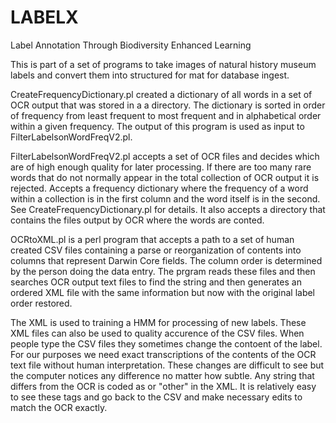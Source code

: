 LABELX
======

Label Annotation Through Biodiversity Enhanced Learning

This is part of a set of programs to take images of natural history museum 
labels and convert them into structured for mat for database ingest. 

CreateFrequencyDictionary.pl created a dictionary of all words in a set of OCR 
output that was stored in a a directory. The dictionary is sorted in order of 
frequency from least frequent to most frequent and in alphabetical order within
a given frequency. The output of this program is used as input to 
FilterLabelsonWordFreqV2.pl.

FilterLabelsonWordFreqV2.pl accepts a set of OCR files and decides which are of high enough quality for later processing. If there are too many rare words that do not normally appear in the total collection of OCR output it is rejected. Accepts a frequency dictionary where the frequency 
of a word within a collection is in the first column and the word itself is in 
the second. See CreateFrequencyDictionary.pl for details. It also accepts a 
directory that contains the files output by OCR where the words are conted.  

OCRtoXML.pl is a perl program that accepts a path to a set of human created CSV
files containing a parse or reorganization of contents into columns that 
represent Darwin Core fields. The column order is determined by the person doing
the data entry. The prgram reads these files and then searches
OCR output text files to find the string and then generates an ordered XML 
file with the same information but now with the original label order restored.

The XML is used to training a HMM for processing of new labels.
These XML files can also be used to quality accurence of the CSV files. When
people type the CSV files they sometimes change the contoent of the label.
For our purposes we need exact transcriptions of the contents of the OCR text
file without human interpretation. These changes are difficult to see but the 
computer notices any difference no matter how subtle. Any string that differs
from the OCR is coded as <ot> or "other" in the XML. It is relatively easy to
see these tags and go back to the CSV and make necessary edits to match the 
OCR exactly.

